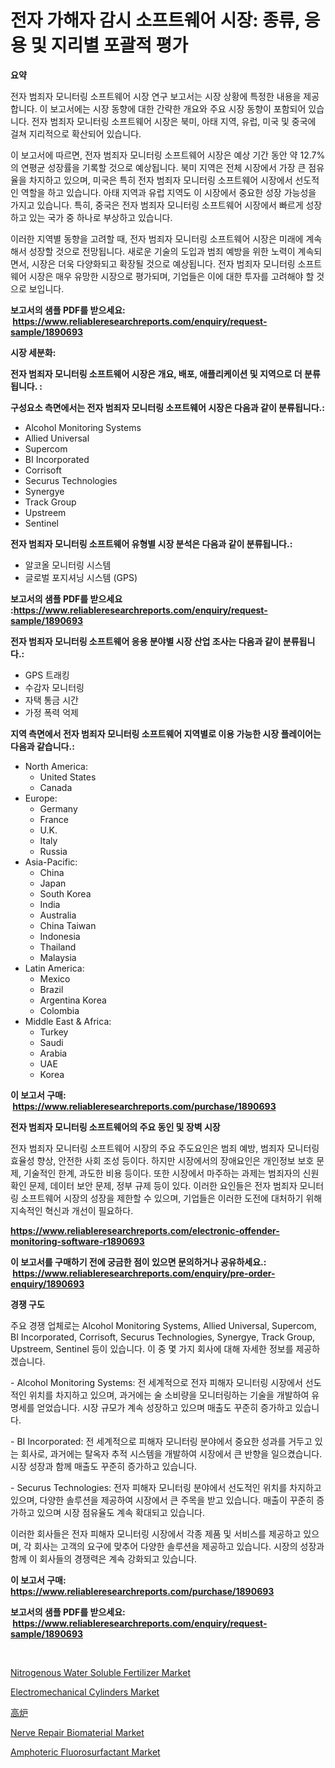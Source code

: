 <p><h1>전자 가해자 감시 소프트웨어 시장: 종류, 응용 및 지리별 포괄적 평가</h1></p><p><strong>요약</strong></p>
<p><p>전자 범죄자 모니터링 소프트웨어 시장 연구 보고서는 시장 상황에 특정한 내용을 제공합니다. 이 보고서에는 시장 동향에 대한 간략한 개요와 주요 시장 동향이 포함되어 있습니다. 전자 범죄자 모니터링 소프트웨어 시장은 북미, 아태 지역, 유럽, 미국 및 중국에 걸쳐 지리적으로 확산되어 있습니다.</p><p>이 보고서에 따르면, 전자 범죄자 모니터링 소프트웨어 시장은 예상 기간 동안 약 12.7%의 연평균 성장률을 기록할 것으로 예상됩니다. 북미 지역은 전체 시장에서 가장 큰 점유율을 차지하고 있으며, 미국은 특히 전자 범죄자 모니터링 소프트웨어 시장에서 선도적인 역할을 하고 있습니다. 아태 지역과 유럽 지역도 이 시장에서 중요한 성장 가능성을 가지고 있습니다. 특히, 중국은 전자 범죄자 모니터링 소프트웨어 시장에서 빠르게 성장하고 있는 국가 중 하나로 부상하고 있습니다.</p><p>이러한 지역별 동향을 고려할 때, 전자 범죄자 모니터링 소프트웨어 시장은 미래에 계속해서 성장할 것으로 전망됩니다. 새로운 기술의 도입과 범죄 예방을 위한 노력이 계속되면서, 시장은 더욱 다양화되고 확장될 것으로 예상됩니다. 전자 범죄자 모니터링 소프트웨어 시장은 매우 유망한 시장으로 평가되며, 기업들은 이에 대한 투자를 고려해야 할 것으로 보입니다.</p></p>
<p><strong>보고서의 샘플 PDF를 받으세요: &nbsp;<a href="https://www.reliableresearchreports.com/enquiry/request-sample/1890693">https://www.reliableresearchreports.com/enquiry/request-sample/1890693</a></strong></p>
<p><strong>시장 세분화:</strong></p>
<p><strong> 전자 범죄자 모니터링 소프트웨어 시장은 개요, 배포, 애플리케이션 및 지역으로 더 분류됩니다. :</strong></p>
<p><strong>구성요소 측면에서는 전자 범죄자 모니터링 소프트웨어 시장은 다음과 같이 분류됩니다.:</strong></p>
<p><ul><li>Alcohol Monitoring Systems</li><li>Allied Universal</li><li>Supercom</li><li>BI Incorporated</li><li>Corrisoft</li><li>Securus Technologies</li><li>Synergye</li><li>Track Group</li><li>Upstreem</li><li>Sentinel</li></ul></p>
<p><strong> 전자 범죄자 모니터링 소프트웨어 유형별 시장 분석은 다음과 같이 분류됩니다.:</strong></p>
<p><ul><li>알코올 모니터링 시스템</li><li>글로벌 포지셔닝 시스템 (GPS)</li></ul></p>
<p><strong>보고서의 샘플 PDF를 받으세요 :<a href="https://www.reliableresearchreports.com/enquiry/request-sample/1890693">https://www.reliableresearchreports.com/enquiry/request-sample/1890693</a></strong></p>
<p><strong> 전자 범죄자 모니터링 소프트웨어 응용 분야별 시장 산업 조사는 다음과 같이 분류됩니다.:</strong></p>
<p><ul><li>GPS 트래킹</li><li>수감자 모니터링</li><li>자택 통금 시간</li><li>가정 폭력 억제</li></ul></p>
<p><strong>지역 측면에서 전자 범죄자 모니터링 소프트웨어 지역별로 이용 가능한 시장 플레이어는 다음과 같습니다.:</strong></p>
<p><ul>
    <li>
        North America:
        <ul>
            <li>United States</li>
            <li>Canada</li>
        </ul>
    </li>
    <li>
        Europe:
        <ul>
            <li>Germany</li>
            <li>France</li>
            <li>U.K.</li>
            <li>Italy</li>
            <li>Russia</li>
        </ul>
    </li>
    <li>
        Asia-Pacific:
        <ul>
            <li>China</li>
            <li>Japan</li>
            <li>South Korea</li>
            <li>India</li>
            <li>Australia</li>
            <li>China Taiwan</li>
            <li>Indonesia</li>
            <li>Thailand</li>
            <li>Malaysia</li>
        </ul>
    </li>
    <li>
        Latin America:
        <ul>
            <li>Mexico</li>
            <li>Brazil</li>
            <li>Argentina Korea</li>
            <li>Colombia</li>
        </ul>
    </li>
    <li>
        Middle East & Africa:
        <ul>
            <li>Turkey</li>
            <li>Saudi</li>
            <li>Arabia</li>
            <li>UAE</li>
            <li>Korea</li>
        </ul>
    </li>
    </ul></p>
<p><strong>이 보고서 구매: &nbsp;<a href="https://www.reliableresearchreports.com/purchase/1890693">https://www.reliableresearchreports.com/purchase/1890693</a></strong></p>
<p><strong>전자 범죄자 모니터링 소프트웨어의 주요 동인 및 장벽 시장</strong></p>
<p><p>전자 범죄자 모니터링 소프트웨어 시장의 주요 주도요인은 범죄 예방, 범죄자 모니터링 효율성 향상, 안전한 사회 조성 등이다. 하지만 시장에서의 장애요인은 개인정보 보호 문제, 기술적인 한계, 과도한 비용 등이다. 또한 시장에서 마주하는 과제는 범죄자의 신원 확인 문제, 데이터 보안 문제, 정부 규제 등이 있다. 이러한 요인들은 전자 범죄자 모니터링 소프트웨어 시장의 성장을 제한할 수 있으며, 기업들은 이러한 도전에 대처하기 위해 지속적인 혁신과 개선이 필요하다.</p></p>
<p><strong><a href="https://www.reliableresearchreports.com/electronic-offender-monitoring-software-r1890693">https://www.reliableresearchreports.com/electronic-offender-monitoring-software-r1890693</a></strong></p>
<p><strong>이 보고서를 구매하기 전에 궁금한 점이 있으면 문의하거나 공유하세요.: &nbsp;<a href="https://www.reliableresearchreports.com/enquiry/pre-order-enquiry/1890693">https://www.reliableresearchreports.com/enquiry/pre-order-enquiry/1890693</a></strong></p>
<p><strong>경쟁 구도</strong></p>
<p><p>주요 경쟁 업체로는 Alcohol Monitoring Systems, Allied Universal, Supercom, BI Incorporated, Corrisoft, Securus Technologies, Synergye, Track Group, Upstreem, Sentinel 등이 있습니다. 이 중 몇 가지 회사에 대해 자세한 정보를 제공하겠습니다.</p><p>- Alcohol Monitoring Systems: 전 세계적으로 전자 피해자 모니터링 시장에서 선도적인 위치를 차지하고 있으며, 과거에는 술 소비량을 모니터링하는 기술을 개발하여 유명세를 얻었습니다. 시장 규모가 계속 성장하고 있으며 매출도 꾸준히 증가하고 있습니다.</p><p>- BI Incorporated: 전 세계적으로 피해자 모니터링 분야에서 중요한 성과를 거두고 있는 회사로, 과거에는 탈옥자 추적 시스템을 개발하여 시장에서 큰 반향을 일으켰습니다. 시장 성장과 함께 매출도 꾸준히 증가하고 있습니다.</p><p>- Securus Technologies: 전자 피해자 모니터링 분야에서 선도적인 위치를 차지하고 있으며, 다양한 솔루션을 제공하여 시장에서 큰 주목을 받고 있습니다. 매출이 꾸준히 증가하고 있으며 시장 점유율도 계속 확대되고 있습니다.</p><p>이러한 회사들은 전자 피해자 모니터링 시장에서 각종 제품 및 서비스를 제공하고 있으며, 각 회사는 고객의 요구에 맞추어 다양한 솔루션을 제공하고 있습니다. 시장의 성장과 함께 이 회사들의 경쟁력은 계속 강화되고 있습니다.</p></p>
<p><strong>이 보고서 구매: &nbsp; <a href="https://www.reliableresearchreports.com/purchase/1890693">https://www.reliableresearchreports.com/purchase/1890693</a></strong></p>
<p><strong>보고서의 샘플 PDF를 받으세요: &nbsp;<a href="https://www.reliableresearchreports.com/enquiry/request-sample/1890693">https://www.reliableresearchreports.com/enquiry/request-sample/1890693</a></strong><strong></strong></p>
<p>&nbsp;</p>
<p><p><a href="https://issuu.com/reportprime-2/docs/nitrogenous-water-soluble-fertilizer-market-size-2">Nitrogenous Water Soluble Fertilizer Market</a></p><p><a href="https://view.publitas.com/reportprime-1/electromechanical-cylinders-market-the-key-to-successful-business-strategy-forecast-till-2031/">Electromechanical Cylinders Market</a></p><p><a href="https://github.com/roulaayoub-saad/Market-Research-Report-List-1/blob/main/591807951513.md">高炉</a></p><p><a href="https://github.com/markusgodoy/Market-Research-Report-List-3/blob/main/nerve-repair-biomaterial-market.md">Nerve Repair Biomaterial Market</a></p><p><a href="https://issuu.com/reportprime-2/docs/amphoteric-fluorosurfactant-market-size-2030.pptx">Amphoteric Fluorosurfactant Market</a></p></p>